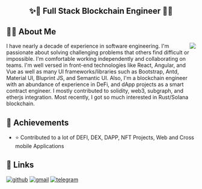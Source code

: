 <h2 align="center">✨🐢  Full Stack Blockchain Engineer 🚀✨</h2>

## 🕵️‍♂️ About Me
<img align="right" src="https://github-readme-stats.vercel.app/api?username=sbvhev&show_icons=true&icon_color=0366d6&text_color=24292e&bg_color=ffffff&hide_title=true" />
I have nearly a decade of experience in software engineering. I'm passionate about solving challenging problems that others find difficult or impossible.
I'm comfortable working independently and collaborating on teams. 
I'm well versed in front-end technologies like React, Angular, and Vue as well as many UI frameworks/libraries such as Bootstrap, Antd, Material UI, Bluprint JS, and Semantic UI.
Also, I'm a blockchain engineer with an abundance of experience in DeFi, and dApp projects as a smart contract engineer. I mostly contributed to solidity, web3, subgraph, and etherjs integration. Most recently, I got so much interested in Rust/Solana blockchain.

## 🚀 Achievements
- ⭐ Contributed to a lot of DEFI, DEX, DAPP, NFT Projects, Web and Cross mobile Applications


## 🔗 Links

[![github](https://img.shields.io/badge/GitHub-000000?style=for-the-badge&logo=GitHub&logoColor=white)](https://github.com/sbvhev)
[![gmail](https://img.shields.io/badge/Gmail-D14836?style=for-the-badge&logo=Gmail&logoColor=white)](mailto:rohannepal200@gmail.com)
[![telegram](https://img.shields.io/badge/Telegram-0077B5?style=for-the-badge&logo=Telegram&logoColor=white)](https://t.me/purplecryptodev)
